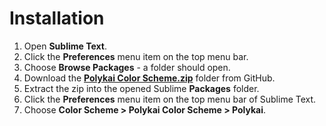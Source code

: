 # Installation

1. Open **Sublime Text**.
2. Click the **Preferences** menu item on the top menu bar.
3. Choose **Browse Packages** - a folder should open.
4. Download the **[Polykai Color Scheme.zip](https://github.com/adamgraham/polykai/blob/master/Sublime/Polykai%20Color%20Scheme.zip?raw=true)** folder from GitHub.
5. Extract the zip into the opened Sublime **Packages** folder.
6. Click the **Preferences** menu item on the top menu bar of Sublime Text.
7. Choose **Color Scheme > Polykai Color Scheme > Polykai**.
